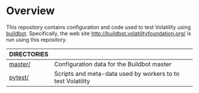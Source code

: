 # Overview

This repository contains configuration and code used to test Volatility using
[buildbot](https://buildbot.net/). Specifically, the web site
http://buildbot.volatilityfoundation.org/ is run using this repository.

DIRECTORIES | &nbsp;
----------- | -----------
[master/](master/) | Configuration data for the Buildbot master
[pytest/](pytest/) | Scripts and meta-data used by workers to to test Volatility
